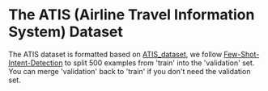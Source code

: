 # The ATIS (Airline Travel Information System) Dataset

The ATIS dataset is formatted based on [ATIS_dataset](https://github.com/howl-anderson/ATIS_dataset), we follow  [Few-Shot-Intent-Detection](https://github.com/jianguoz/Few-Shot-Intent-Detection) to split 500 examples from 'train' into the 'validation' set. You can merge 'validation' back to 'train' if you don't need the validation set. 

